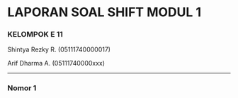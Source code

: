 <h1>LAPORAN SOAL SHIFT MODUL 1</h1>
<div>
  <h3>KELOMPOK E 11</h3>
  <p>Shintya Rezky R. (05111740000017)</p>
  <p> Arif Dharma A.  (05111740000xxx) </p>
</div>

<hr>

<h3>Nomor 1</h3>
